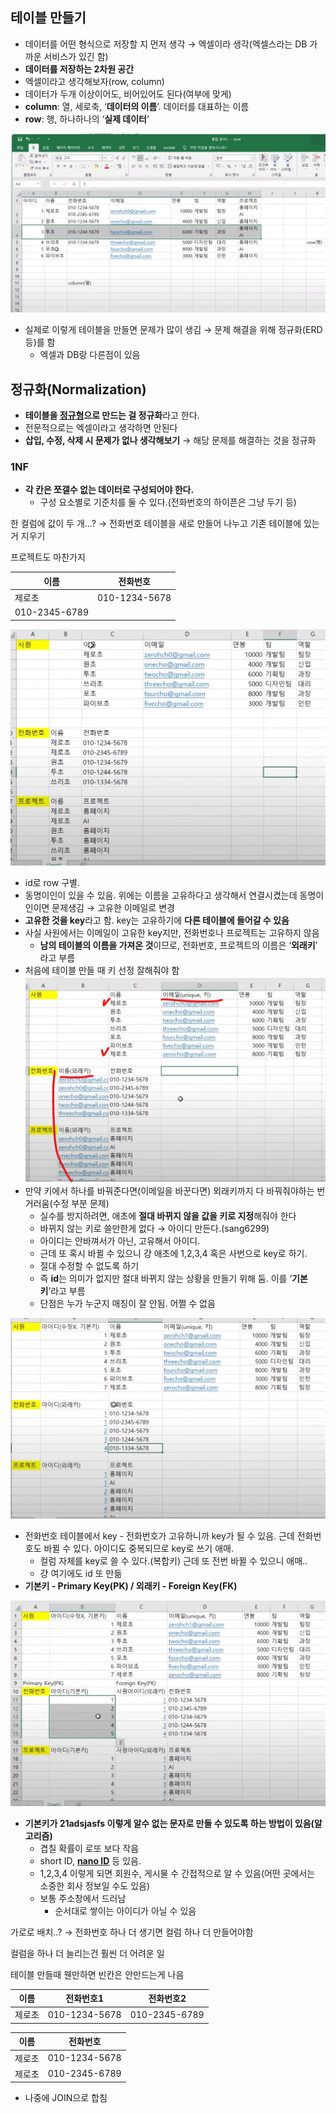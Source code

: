 ## 테이블 만들기

- 데이터를 어떤 형식으로 저장할 지 먼저 생각 → 엑셀이라 생각(엑셀스라는 DB 가까운 서비스가 있긴 함)
- **데이터를 저장하는 2차원 공간**
- 엑셀이라고 생각해보자(row, column)
- 데이터가 두개 이상이어도, 비어있어도 된다(여부에 맞게)
- **column**: 열, 세로축, ‘**데이터의 이름**’. 데이터를 대표하는 이름
- **row**: 행, 하나하나의 ‘**실제 데이터**’

![Untitled](../assets/Database/DB2-1NF-1.png)

- 실제로 이렇게 테이블을 만들면 문제가 많이 생김 → 문제 해결을 위해 정규화(ERD 등)를 함
  - 엑셀과 DB랑 다른점이 있음

## 정규화(Normalization)

- **테이블을 [정규형](https://ko.dict.naver.com/#/entry/koko/36eeed1b72ca4224a00ddc5633323e96)으로 만드는 걸 정규화**라고 한다.
- 전문적으로는 엑셀이라고 생각하면 안된다
- **삽입, 수정, 삭제 시 문제가 없나 생각해보기** → 해당 문제를 해결하는 것을 정규화

### 1NF

- **각 칸은 쪼갤수 없는 데이터로 구성되어야 한다.**
  - 구성 요소별로 기준치를 둘 수 있다.(전화번호의 하이픈은 그냥 두기 등)

한 컬럼에 값이 두 개...? → 전화번호 테이블을 새로 만들어 나누고 기존 테이블에 있는거 지우기

프로젝트도 마찬가지

| 이름          | 전화번호      |
| ------------- | ------------- |
| 제로초        | 010-1234-5678 |
| 010-2345-6789 |

![Untitled](../assets/Database/DB2-1NF-2.png)

- id로 row 구별.
- 동명이인이 있을 수 있음. 위에는 이름을 고유하다고 생각해서 연결시켰는데 동명이인이면 문제생김 → 고유한 이메일로 변경
- **고유한 것을 key**라고 함. key는 고유하기에 **다른 테이블에 들어갈 수 있음**
- 사실 사원에서는 이메일이 고유한 key지만, 전화번호나 프로젝트는 고유하지 않음
  - **남의 테이블의 이름을 가져온 것**이므로, 전화번호, 프로젝트의 이름은 ‘**외래키**’ 라고 부름
- 처음에 테이블 만들 때 키 선정 잘해줘야 함
  ![Untitled](../assets/Database/DB2-1NF-3.png)
- 만약 키에서 하나를 바꿔준다면(이메일을 바꾼다면) 외래키까지 다 바꿔줘야하는 번거러움(수정 부분 문제)
  - 실수를 방지하려면, 애초에 **절대 바뀌지 않을 값을 키로 지정**해줘야 한다
  - 바뀌지 않는 키로 쓸만한게 없다 → 아이디 만든다.(sang6299)
  - 아이디는 안바껴서가 아닌, 고유해서 아이디.
  - 근데 또 혹시 바뀔 수 있으니 걍 애초에 1,2,3,4 혹은 사번으로 key로 하기.
  - 절대 수정할 수 없도록 하기
  - 즉 **id**는 의미가 없지만 절대 바뀌지 않는 상황을 만들기 위해 둠. 이를 ‘**기본키**’라고 부름
  - 단점은 누가 누군지 매칭이 잘 안됨. 어쩔 수 없음

![Untitled](../assets/Database/DB2-1NF-4.png)

- 전화번호 테이블에서 key - 전화번호가 고유하니까 key가 될 수 있음. 근데 전화번호도 바뀔 수 있다. 아이디도 중복되므로 key로 쓰기 애매.
  - 컬럼 자체를 key로 쓸 수 있다.(복합키) 근데 또 전번 바뀔 수 있으니 애매..
  - 걍 여기에도 id 또 만듦
- **기본키 - Primary Key(PK) / 외래키 - Foreign Key(FK)**

![Untitled](../assets/Database/DB2-1NF-5.png)

- **기본키가 21adsjasfs 이렇게 알수 없는 문자로 만들 수 있도록 하는 방법이 있음(알고리즘)**
  - 겹칠 확률이 로또 보다 작음
  - short ID, **[nano ID](https://www.npmjs.com/package/nanoid)** 등 있음.
  - 1,2,3,4 이렇게 되면 회원수, 게시물 수 간접적으로 알 수 있음(어떤 곳에서는 소중한 회사 정보일 수도 있음)
  - 보통 주소창에서 드러남
    - 순서대로 쌓이는 아이디가 아닐 수 있음

가로로 배치..? → 전화번호 하나 더 생기면 컬럼 하나 더 만들어야함

컬럼을 하나 더 늘리는건 훨씬 더 어려운 일

테이블 만들때 웬만하면 빈칸은 안만드는게 나음

| 이름   | 전화번호1     | 전화번호2     |
| ------ | ------------- | ------------- |
| 제로초 | 010-1234-5678 | 010-2345-6789 |

| 이름   | 전화번호      |
| ------ | ------------- |
| 제로초 | 010-1234-5678 |
| 제로초 | 010-2345-6789 |

- 나중에 JOIN으로 합침

